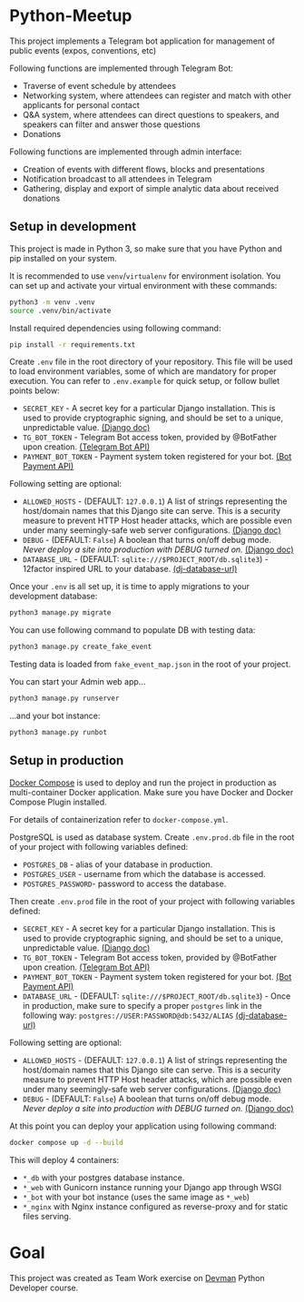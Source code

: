 # Python-Meetup

This project implements a Telegram bot application for management of public events (expos, conventions, etc)

Following functions are implemented through Telegram Bot:
- Traverse of event schedule by attendees
- Networking system, where attendees can register and match with other applicants for personal contact
- Q&A system, where attendees can direct questions to speakers, and speakers can filter and answer those questions
- Donations

Following functions are implemented through admin interface:
- Creation of events with different flows, blocks and presentations
- Notification broadcast to all attendees in Telegram
- Gathering, display and export of simple analytic data about received donations

## Setup in development

This project is made in Python 3, so make sure that you have Python and pip installed on your system.

It is recommended to use `venv`/`virtualenv` for environment isolation. You can set up and activate your virtual environment with these commands:
```sh
python3 -m venv .venv
source .venv/bin/activate
```

Install required dependencies using following command:
```sh
pip install -r requirements.txt
```


Create `.env` file in the root directory of your repository. This file will be used to load environment variables, some of which are mandatory for proper execution. You can refer to `.env.example` for quick setup, or follow bullet points below:
- `SECRET_KEY` - A secret key for a particular Django installation. This is used to provide cryptographic signing, and should be set to a unique, unpredictable value. [(Django doc)](https://docs.djangoproject.com/en/3.2/ref/settings/#secret-key)
- `TG_BOT_TOKEN` - Telegram Bot access token, provided by @BotFather upon creation. [(Telegram Bot API)](https://core.telegram.org/bots#3-how-do-i-create-a-bot)
- `PAYMENT_BOT_TOKEN` - Payment system token registered for your bot. [(Bot Payment API)](https://core.telegram.org/bots/payments)

Following setting are optional:
- `ALLOWED_HOSTS` - (DEFAULT: `127.0.0.1`) A list of strings representing the host/domain names that this Django site can serve. This is a security measure to prevent HTTP Host header attacks, which are possible even under many seemingly-safe web server configurations. [(Django doc)](https://docs.djangoproject.com/en/3.2/ref/settings/#allowed-hosts)
- `DEBUG` - (DEFAULT: `False`) A boolean that turns on/off debug mode. *Never deploy a site into production with DEBUG turned on.* [(Django doc)](https://docs.djangoproject.com/en/3.2/ref/settings/#debug)
- `DATABASE_URL` - (DEFAULT: `sqlite:///$PROJECT_ROOT/db.sqlite3`) - 12factor inspired URL to your database. [(dj-database-url)](https://pypi.org/project/dj-database-url/)

Once your `.env` is all set up, it is time to apply migrations to your development database:
```sh
python3 manage.py migrate
```

You can use following command to populate DB with testing data:
```sh
python3 manage.py create_fake_event
```
Testing data is loaded from `fake_event_map.json` in the root of your project.

You can start your Admin web app...
```sh
python3 manage.py runserver
```

...and your bot instance:
```sh
python3 manage.py runbot
```

## Setup in production

[Docker Compose](https://docs.docker.com/compose/) is used to deploy and run the project in production as multi-container Docker application. Make sure you have Docker and Docker Compose Plugin installed.

For details of containerization refer to `docker-compose.yml`.

PostgreSQL is used as database system. Create `.env.prod.db` file in the root of your project with following variables defined:
- `POSTGRES_DB` - alias of your database in production.
- `POSTGRES_USER` - username from which the database is accessed.
- `POSTGRES_PASSWORD`- password to access the database.

Then create `.env.prod` file in the root of your project with following variables defined:
- `SECRET_KEY` - A secret key for a particular Django installation. This is used to provide cryptographic signing, and should be set to a unique, unpredictable value. [(Django doc)](https://docs.djangoproject.com/en/3.2/ref/settings/#secret-key)
- `TG_BOT_TOKEN` - Telegram Bot access token, provided by @BotFather upon creation. [(Telegram Bot API)](https://core.telegram.org/bots#3-how-do-i-create-a-bot)
- `PAYMENT_BOT_TOKEN` - Payment system token registered for your bot. [(Bot Payment API)](https://core.telegram.org/bots/payments)
- `DATABASE_URL` - (DEFAULT: `sqlite:///$PROJECT_ROOT/db.sqlite3`) - Once in production, make sure to specify a proper `postgres` link in the following way: `postgres://USER:PASSWORD@db:5432/ALIAS` [(dj-database-url)](https://pypi.org/project/dj-database-url/)

Following setting are optional:
- `ALLOWED_HOSTS` - (DEFAULT: `127.0.0.1`) A list of strings representing the host/domain names that this Django site can serve. This is a security measure to prevent HTTP Host header attacks, which are possible even under many seemingly-safe web server configurations. [(Django doc)](https://docs.djangoproject.com/en/3.2/ref/settings/#allowed-hosts)
- `DEBUG` - (DEFAULT: `False`) A boolean that turns on/off debug mode. *Never deploy a site into production with DEBUG turned on.* [(Django doc)](https://docs.djangoproject.com/en/3.2/ref/settings/#debug)
  
At this point you can deploy your application using following command:
```sh
docker compose up -d --build
```
This will deploy 4 containers:
- `*_db` with your postgres database instance.
- `*_web` with Gunicorn instance running your Django app through WSGI
- `*_bot` with your bot instance (uses the same image as `*_web`)
- `*_nginx` with Nginx instance configured as reverse-proxy and for static files serving.

# Goal

This project was created as Team Work exercise on [Devman](https://dvmn.org/) Python Developer course.
